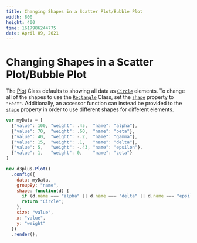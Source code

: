 ```yaml
---
title: Changing Shapes in a Scatter Plot/Bubble Plot
width: 800
height: 400
time: 1617986244775
date: April 09, 2021
---
```


# Changing Shapes in a Scatter Plot/Bubble Plot

The [Plot](https://d3plus.org/docs/#Plot) Class defaults to showing all data as [`Circle`](https://d3plus.org/docs/#Circle) elements. To change all of the shapes to use the [`Rectangle`](https://d3plus.org/docs/#Rect) Class, set the [`shape`](http://d3plus.org/docs/#Viz.shape) property to `"Rect"`. Additionally, an accessor function can instead be provided to the [`shape`](http://d3plus.org/docs/#Viz.shape) property in order to use different shapes for different elements.

```js
var myData = [
  {"value": 100, "weight": .45,  "name": "alpha"},
  {"value": 70,  "weight": .60,  "name": "beta"},
  {"value": 40,  "weight": -.2,  "name": "gamma"},
  {"value": 15,  "weight": .1,   "name": "delta"},
  {"value": 5,   "weight": -.43, "name": "epsilon"},
  {"value": 1,   "weight": 0,    "name": "zeta"}
]

new d3plus.Plot()
  .config({
    data: myData,
    groupBy: "name",
    shape: function(d) {
      if (d.name === "alpha" || d.name === "delta" || d.name === "epsilon") return "Rect";
      return "Circle";
    },
    size: "value",
    x: "value",
    y: "weight"
  })
  .render();
```
